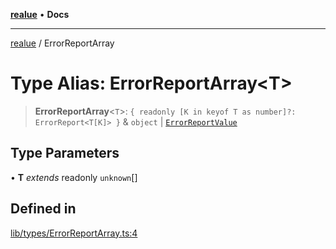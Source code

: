 [**realue**](../README.md) • **Docs**

***

[realue](../README.md) / ErrorReportArray

# Type Alias: ErrorReportArray\<T\>

> **ErrorReportArray**\<`T`\>: `{ readonly [K in keyof T as number]?: ErrorReport<T[K]> }` & `object` \| [`ErrorReportValue`](ErrorReportValue.md)

## Type Parameters

• **T** *extends* readonly `unknown`[]

## Defined in

[lib/types/ErrorReportArray.ts:4](https://github.com/nevoland/realue/blob/90be82ca388547f529d338e720e90d4eeb8b3263/lib/types/ErrorReportArray.ts#L4)

